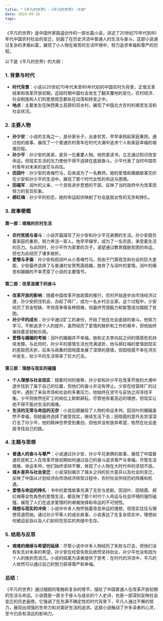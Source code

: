 ```yaml
---
title: "《平凡的世界》-《平凡的世界》-大纲"
date: 2024-09-28
tags: 
---
```

《平凡的世界》是中国作家路遥创作的一部长篇小说，讲述了20世纪70年代到80年代中国农村社会的变迁，刻画了在历史洪流中普通人的生活与奋斗。这部小说通过复杂的矛盾纠葛，展现了小人物在艰苦的生活环境中，努力追求幸福和尊严的历程。

以下是《平凡的世界》的大纲：

### 1. **背景与时代**
   - **时代背景**：小说以20世纪70年代末至80年代初的中国农村为背景，正值文革结束和改革开放初期。这段时期中国社会发生了翻天覆地的变化，农村经济、社会制度和人们的思想观念都处在动荡和转变之中。
   - **地点**：主要发生在陕西黄土高原的双水村，展现了中国北方农村的艰苦生活和社会状况。

### 2. **主要人物**
   - **孙少安**：小说的主角之一，是孙家长子，出身贫苦，早早承担起家庭重担。通过他的故事，展现了一个普通农村青年在时代大潮中追求个人和家庭幸福的艰难历程。
   - **孙少平**：孙少安的弟弟，是另一位重要人物。他热爱读书，立志通过知识改变命运，但现实生活的压力使他不得不选择在底层奋斗。少平代表了当时中国农村青年对未来的迷茫与向往。
   - **田润叶**：孙少安的青梅竹马，后来成为了一名教师。她的爱情和婚姻故事交织在少安和孙少平的生活中，展现了那个时代女性的命运与困境。
   - **田福军**：润叶的父亲，一个具有进步思想的干部，反映了当时政府中为改革而努力的官员形象。
   - **郝红梅**：孙少平的初恋，她的命运起伏映射了社会底层女性的无奈和挣扎。

### 3. **故事梗概**

#### 第一部：艰难的农村生活
   - **农村贫困与奋斗**：小说开篇描写了孙少安和孙少平兄弟俩的生活。孙少安肩负着家庭的重担，努力养活一家人。他早早辍学，成为了一名农民，承受着生活的压力。与此同时，孙少平作为家里的次子，渴望通过教育摆脱贫困的命运，但也为此经历了诸多挫折。
   - **爱情与矛盾**：孙少安和田润叶从小青梅竹马，但由于门第观念和社会的巨大差距，少安最终选择了与普通村女贺秀莲结婚，放弃了与润叶的爱情。润叶的痛苦和婚姻的不幸贯穿了小说的主要情节。

#### 第二部：改革浪潮下的奋斗
   - **改革开放的影响**：随着中国改革开放政策的推行，农村开始逐步向市场经济过渡，孙少安抓住机会，办起了砖厂，成为一名乡村企业家。这个过程中，少安经历了资金短缺、市场竞争等各种困难，但最终凭借毅力和智慧成功摆脱了贫困。
   - **孙少平的成长**：孙少平通过矿工的身份，开始了他在社会底层的奋斗。他努力学习，不断追求个人的提升，虽然经历了爱情的挫折和工作的艰辛，但他始终保持着坚韧和乐观。
   - **爱情与婚姻的考验**：润叶的婚姻并不幸福，她和丈夫李向前之间的情感危机持续发酵。与此同时，孙少平的感情生活也充满波折，他与郝红梅的爱情因现实的差距而夭折，后来与病重的田晓霞发展了深厚的感情，但田晓霞不幸在洪灾中丧生，给少平的生活带来了巨大打击。

#### 第三部：理想与现实的碰撞
   - **个人理想与社会现实**：随着时间的推移，孙少安和孙少平在改革开放的大潮中逐步找到了属于自己的位置，但他们的奋斗并没有停止。少安在经营砖厂的过程中，遇到了来自市场和社会的多重压力，他始终在坚守与妥协之间寻找平衡。少平则依然在矿工的岗位上默默耕耘，尽管他有着高远的理想，但现实让他不得不面对生活的艰难。
   - **生活的无常与命运的无奈**：小说后期展现了人物的命运多舛。田润叶的婚姻虽然不幸福，但她最终选择了接受现实，继续生活下去；田晓霞的意外去世深深打击了孙少平，他的精神世界受到重创，但他并没有放弃希望，依然在社会底层寻找自己的路。

### 4. **主题与思想**
   - **普通人的奋斗与尊严**：小说通过孙少安、孙少平兄弟俩的故事，展现了中国普通农民和工人在改革开放初期如何通过自己的奋斗追求尊严与幸福。尽管生活艰难、命运多舛，他们始终坚持不懈，体现了小人物在大时代中的坚韧不拔。
   - **城乡差异与社会变迁**：小说深刻揭示了城乡之间的巨大差异以及社会的变迁，反映了中国从计划经济向市场经济转型过程中，农村社会所经历的阵痛和机遇。
   - **爱情与命运的挣扎**：书中的爱情故事充满了无奈与悲剧，田润叶、田晓霞、郝红梅等女性角色的爱情生活，都反映了那个时代个人命运与社会环境的强烈碰撞，展现了人们在追求爱情时的艰难抉择和命运的不可控性。
   - **理想与现实的冲突**：小说中许多人物怀揣着改变命运的理想，但现实往往与理想背道而驰。通过孙少平等人的成长故事，小说表达了在复杂现实中，理想如何被迫妥协以及人们如何在现实的夹缝中生存。

### 5. **结局与反思**
   - **艰难的继续与希望的延续**：尽管小说中许多人物经历了失败与打击，但他们没有失去对未来的希望。孙少安在经营失败后依然坚持创业，孙少平也没有因为个人的挫折而消沉。小说的结尾为读者提供了思考：在时代的洪流中，平凡的人依然可以通过自己的努力获得尊严和幸福。

### 总结：
《平凡的世界》通过细腻的笔触和复杂的情节，描绘了中国普通人在改革开放初期的生活与命运。小说既是一部关于奋斗与成长的个人史诗，也是一部深刻反映社会变迁的历史画卷。它强调了在充满不确定性的时代背景下，平凡人通过不懈的努力，展现出顽强的生命力和对美好生活的追求。这部小说触动了许多读者的心灵，至今仍具有深远的影响力。